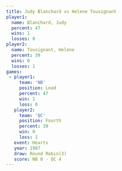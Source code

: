 ```yaml
---
title: Judy Blanchard vs Helene Tousignant
player1:                  
  name: Blanchard, Judy   
  percent: 47             
  wins: 1                 
  losses: 0               
player2:                  
  name: Tousignant, Helene
  percent: 39             
  wins: 0                 
  losses: 1               
games:
 - player1:        
     team: 'NB'    
     position: Lead
     percent: 47   
     win: 1        
     loss: 0       
   player2:          
     team: 'QC'      
     position: Fourth
     percent: 39     
     win: 0          
     loss: 1         
   event: Hearts       
   year: 1987          
   draw: Round Robin(3)
   score: NB 8 - QC 4  
---
```

